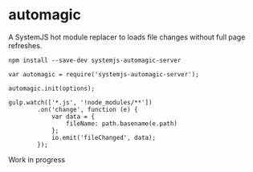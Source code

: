 # automagic
A SystemJS hot module replacer to loads file changes without full page refreshes.


`npm install --save-dev systemjs-automagic-server`

`var automagic = require('systemjs-automagic-server');`

`automagic.init(options);`


```
gulp.watch(['*.js', '!node_modules/**'])
        .on('change', function (e) {
            var data = {
                fileName: path.basename(e.path)
            };
            io.emit('fileChanged', data);
        });
```




Work in progress
